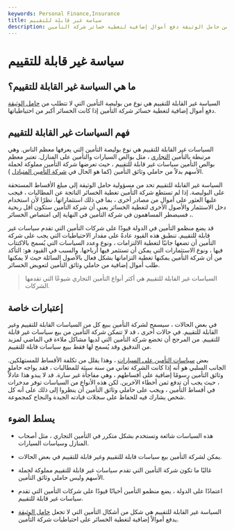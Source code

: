 ```yaml
---
keywords: Personal Finance,Insurance
title: سياسة غير قابلة للتقييم
description: لا يمكن للسياسة غير القابلة للتقييم أن تتطلب من حامل الوثيقة دفع أموال إضافية لتغطية خسائر شركة التأمين.
---
```


# سياسة غير قابلة للتقييم
## ما هي السياسة غير القابلة للتقييم؟

السياسة غير القابلة للتقييم هي نوع من بوليصة التأمين التي لا تتطلب من [حامل الوثيقة](/policyholder-surplus) دفع أموال إضافية لتغطية خسائر شركة التأمين إذا كانت الخسائر أكبر من احتياطياتها.

## فهم السياسات غير القابلة للتقييم

السياسات غير القابلة للتقييم هي نوع بوليصة التأمين التي يعرفها معظم الناس. وهي مرتبطة بالتأمين [التجاري](/commercial-insurance-lines) ، مثل بوالص السيارات والتأمين على المنازل. تعتبر معظم بوالص التأمين سياسات غير قابلة للتقييم ، حيث تعرضها شركة التأمين مملوكة لحملة الأسهم بدلاً من حاملي وثائق التأمين (كما هو الحال في [شركة التأمين المتبادل](/mutual-insurance-company) ).

السياسة غير القابلة للتقييم تحد من مسؤولية حامل الوثيقة إلى مبلغ الأقساط المستحقة على البوليصة. إذا لم تستطع شركة التأمين تغطية الخسائر الناتجة عن المطالبات ، فيجب عليها العثور على أموال من مصادر أخرى ، بما في ذلك استثماراتها. نظرًا لأن استخدام دخل الاستثمار والأصول الأخرى لتغطية الخسائر يعني أن شركة التأمين ستكون أقل ربحية ، فسيضطر المساهمون في شركة التأمين في النهاية إلى امتصاص الخسائر.

قد يضع منظمو التأمين في الدولة قيودًا على شركات التأمين التي تقدم سياسات غير قابلة للتقييم. تنطبق هذه القيود عادةً على مقدار الاحتياطيات التي يجب على شركة التأمين أن تضعها جانبًا لتغطية الالتزامات ، ونوع وعدد السياسات التي يُسمح بالاكتتاب فيها ، ونوع الاستثمارات التي يمكن أن تستثمر فيها أرباحها. والسبب في القيود هو: التأكد من أن شركة التأمين يمكنها تغطية التزاماتها بشكل فعال بالأصول السائلة حيث لا يمكنها طلب أموال إضافية من حاملي وثائق التأمين لتعويض الخسائر.

> السياسات غير القابلة للتقييم هي أكثر أنواع التأمين التجاري شيوعًا التي تقدمها الشركات.

>

## إعتبارات خاصة

في بعض الحالات ، سيسمح لشركة التأمين ببيع كل من السياسات القابلة للتقييم وغير القابلة للتقييم. في حالات أخرى ، قد لا تتمكن شركة التأمين من بيع سياسات غير قابلة للتقييم. من المرجح أن تخضع شركة التأمين التي لديها مشاكل ملاءة في الماضي لمزيد من التدقيق وقد يُسمح لها فقط ببيع سياسات قابلة للتقييم.

بعض [سياسات التأمين على السيارات](/auto-insurance) ، وهذا يقلل من تكلفة الأقساط للمستهلكين. الجانب السلبي هو أنه إذا كانت الشركة تعاني من سنة سيئة للمطالبات ، فقد يواجه حاملو وثائق التأمين رسومًا إضافية على أقساطهم ، وهي مفاجأة غير سارة. قد لا يبدو هذا عادلاً ، حيث يجب أن تدفع ثمن أخطاء الآخرين. لكن هذه الأنواع من السياسات توفر مدخرات في أقساط التأمين ، ويجب على حاملي وثائق التأمين أن ينظروا إلى ذلك على أنه كل شخص يشارك فيه للحفاظ على سجلات قيادته الجيدة والنجاح كمجموعة.

## يسلط الضوء

- هذه السياسات شائعة وتستخدم بشكل متكرر في التأمين التجاري ، مثل أصحاب المنازل وسياسات السيارات.

- يمكن لشركة التأمين بيع سياسات قابلة للتقييم وغير قابلة للتقييم في بعض الحالات.

- غالبًا ما تكون شركة التأمين التي تقدم سياسات غير قابلة للتقييم مملوكة لحملة الأسهم وليس حاملي وثائق التأمين.

- اعتمادًا على الدولة ، يضع منظمو التأمين أحيانًا قيودًا على شركات التأمين التي تقدم سياسات غير قابلة للتقييم.

- السياسة غير القابلة للتقييم هي شكل من أشكال التأمين التي لا تجعل [حامل الوثيقة](/policyholder-surplus) يدفع أموالاً إضافية لتغطية الخسائر على احتياطيات شركة التأمين.

